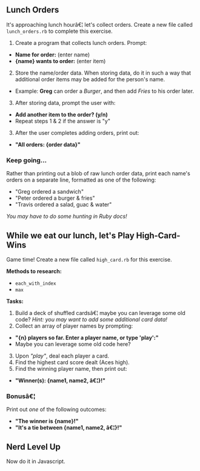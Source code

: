 ## Lunch Orders

It's approaching lunch hourâ€¦ let's collect orders. Create a new file called `lunch_orders.rb` to complete this exercise.

1. Create a program that collects lunch orders. Prompt:
  * **Name for order:** (enter name)
  * **{name} wants to order:** (enter item)
2. Store the name/order data. When storing data, do it in such a way that additional order items may be added for the person's name.
  * Example: **Greg** can order a *Burger*, and then add *Fries* to his order later.
3. After storing data, prompt the user with:
  * **Add another item to the order? (y/n)**
  * Repeat steps 1 & 2 if the answer is "y"
3. After the user completes adding orders, print out:
  * **"All orders: {order data}"**

### Keep going...

Rather than printing out a blob of raw lunch order data, print each name's orders on a separate line, formatted as one of the following:

* "Greg ordered a sandwich"
* "Peter ordered a burger & fries"
* "Travis ordered a salad, guac & water"

*You may have to do some hunting in Ruby docs!*

## While we eat our lunch, let's Play High-Card-Wins

Game time! Create a new file called `high_card.rb` for this exercise.

**Methods to research:**

* `each_with_index`
* `max`

**Tasks:**

1. Build a deck of shuffled cardsâ€¦ maybe you can leverage some old code? *Hint: you may want to add some additional card data!*
2. Collect an array of player names by prompting:
  * **"{n} players so far. Enter a player name, or type 'play':"**
  * Maybe you can leverage some old code here?
3. Upon *"play"*, deal each player a card.
4. Find the highest card score dealt (Aces high).
5. Find the winning player name, then print out:
  * **"Winner(s): {name1, name2, â€¦}!"**

### Bonusâ€¦

Print out *one* of the following outcomes:

* **"The winner is {name}!"**
* **"It's a tie between {name1, name2, â€¦}!"**


## Nerd Level Up
Now do it in Javascript.